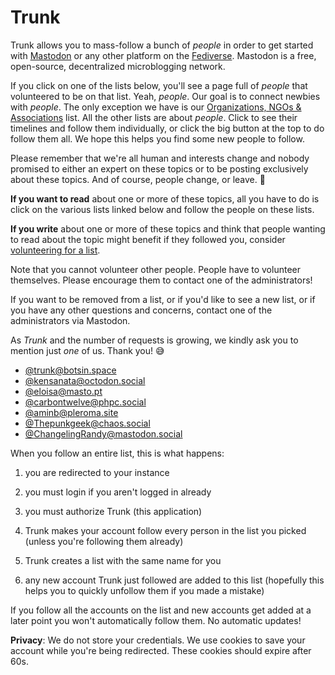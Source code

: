 # Trunk

Trunk allows you to mass-follow a bunch of *people* in order to get
started with [Mastodon](https://joinmastodon.org/) or any other
platform on the [Fediverse](https://en.wikipedia.org/wiki/Fediverse).
Mastodon is a free, open-source, decentralized microblogging network.

If you click on one of the lists below, you'll see a page full of
*people* that volunteered to be on that list. Yeah, *people*. Our
goal is to connect newbies with *people*. The only exception we have
is our [Organizations, NGOs & Associations](https://communitywiki.org/trunk/grab/Organisations,%20NGOs%20&%20Associations) list. All the other lists are about
*people*. Click to see their timelines and follow them individually,
or click the big button at the top to do follow them all. We hope this
helps you find some new people to follow.

Please remember that we're all
human and interests change and nobody promised to either an expert on
these topics or to be posting exclusively about these topics. And of
course, people change, or leave. 🙂

**If you want to read** about one or more of these topics, all you
have to do is click on the various lists linked below and follow the
people on these lists.

**If you write** about one or more of these topics and think that
people wanting to read about the topic might benefit if they followed
you, consider [volunteering for a list](/trunk/request).

Note that you cannot volunteer other people. People have to volunteer
themselves. Please encourage them to contact one of the
administrators!

If you want to be removed from a list, or if you'd like to see a new
list, or if you have any other questions and concerns, contact one of
the administrators via Mastodon.

As *Trunk* and the number of requests is growing, we kindly
ask you to mention just *one* of us. Thank you! 😅

- [@trunk@botsin.space](https://botsin.space/@trunk)
- [@kensanata@octodon.social](https://octodon.social/@kensanata)
- [@eloisa@masto.pt](https://masto.pt/@eloisa)
- [@carbontwelve@phpc.social](https://phpc.social/@carbontwelve)
- [@aminb@pleroma.site](https://pleroma.site/users/aminb)
- [@Thepunkgeek@chaos.social](https://chaos.social/@Thepunkgeek)
- [@ChangelingRandy@mastodon.social](https://mastodon.social/@ChangelingRandy)

When you follow an entire list, this is what happens:

1. you are redirected to your instance

2. you must login if you aren't logged in already

3. you must authorize Trunk (this application)

4. Trunk makes your account follow every person in the list you picked
   (unless you're following them already)
   
5. Trunk creates a list with the same name for you

6. any new account Trunk just followed are added to this list
   (hopefully this helps you to quickly unfollow them if you made a
   mistake)

If you follow all the accounts on the list and new accounts get added
at a later point you won't automatically follow them. No automatic
updates!

**Privacy**: We do not store your credentials. We use cookies to save
your account while you're being redirected. These cookies should
expire after 60s.
